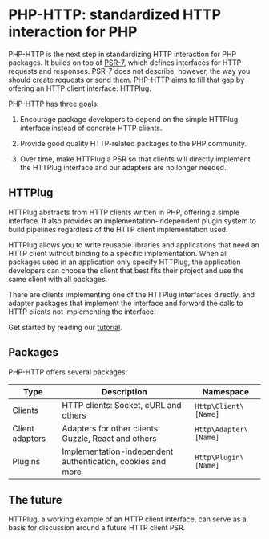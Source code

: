 # PHP-HTTP: standardized HTTP interaction for PHP

PHP-HTTP is the next step in standardizing HTTP interaction for PHP packages.
It builds on top of [PSR-7](http://www.php-fig.org/psr/psr-7/), which defines
interfaces for HTTP requests and responses. PSR-7 does not describe, however,
the way you should create requests or send them. PHP-HTTP aims to fill that gap
by offering an HTTP client interface: HTTPlug.

PHP-HTTP has three goals:

1. Encourage package developers to depend on the simple HTTPlug interface
   instead of concrete HTTP clients.

2. Provide good quality HTTP-related packages to the PHP community.

3. Over time, make HTTPlug a PSR so that clients will directly implement the
   HTTPlug interface and our adapters are no longer needed.

## HTTPlug

HTTPlug abstracts from HTTP clients written in PHP, offering a simple interface.
It also provides an implementation-independent plugin system to build pipelines
regardless of the HTTP client implementation used.

HTTPlug allows you to write reusable libraries and applications that need
an HTTP client without binding to a specific implementation.
When all packages used in an application only specify HTTPlug,
the application developers can choose the client that best fits their project
and use the same client with all packages.

There are clients implementing one of the HTTPlug interfaces directly,
and adapter packages that implement the interface and forward the calls to HTTP
clients not implementing the interface.

Get started by reading our [tutorial](httplug/tutorial.md).

## Packages

PHP-HTTP offers several packages:

| Type            | Description                                                 | Namespace            |
| --------------- | ----------------------------------------------------------- | -------------------- |
| Clients         | HTTP clients: Socket, cURL and others                       | `Http\Client\[Name]` |
| Client adapters | Adapters for other clients: Guzzle, React and others        | `Http\Adapter\[Name]`|
| Plugins         | Implementation-independent authentication, cookies and more | `Http\Plugin\[Name]` |

## The future

HTTPlug, a working example of an HTTP client interface, can serve as a basis
for discussion around a future HTTP client PSR.

